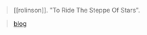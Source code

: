 > [[rolinson]]. "To Ride The Steppe Of Stars".

> [blog](https://aryaakasha.com/2020/03/16/to-ride-the-steppe-of-stars/)